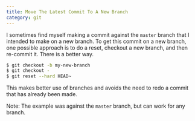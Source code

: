```yaml
---
title: Move The Latest Commit To A New Branch
category: git
---
```


I sometimes find myself making a commit against the `master` branch that I
intended to make on a new branch. To get this commit on a new branch, one
possible approach is to do a reset, checkout a new branch, and then
re-commit it. There is a better way.

```bash
$ git checkout -b my-new-branch
$ git checkout - 
$ git reset --hard HEAD~
```

This makes better use of branches and avoids the need to redo a commit that
has already been made.

Note: The example was against the `master` branch, but can work for any
branch.
